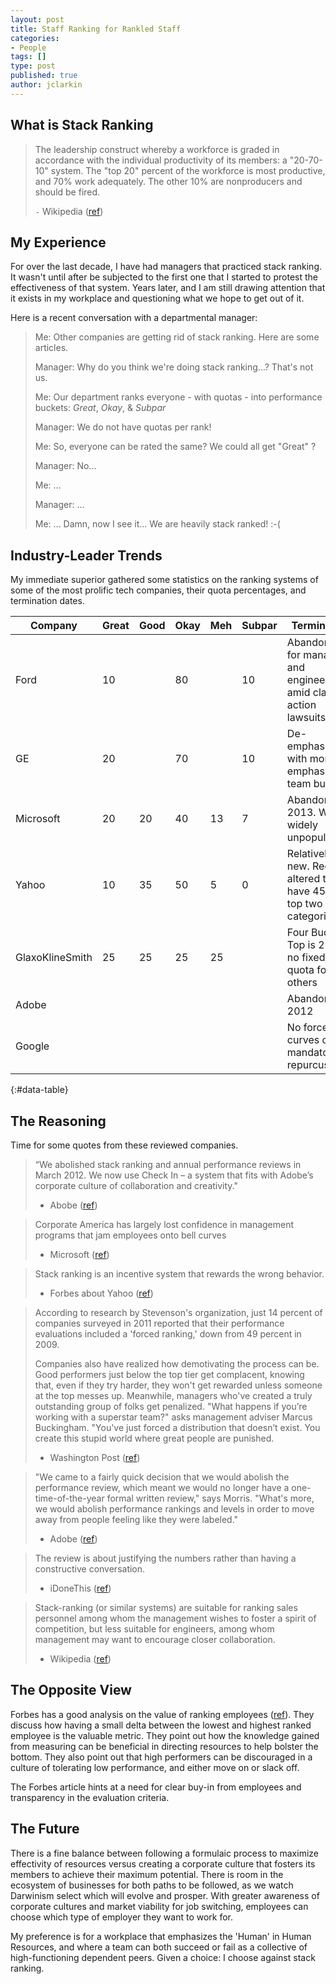 ```yaml
---
layout: post
title: Staff Ranking for Rankled Staff
categories:
- People
tags: []
type: post
published: true
author: jclarkin 
---
```


<style>
  #data-table, #data-table th, #data-table td {
    border: 1px solid black;
    padding: 5px;
  }
  #data-table th {
    font-weight: bold;
  }
  
</style>

## What is Stack Ranking

> The leadership construct whereby a workforce is graded in accordance with the individual productivity of its members: a "20-70-10" system. The "top 20" percent of the workforce is most productive, and 70% work adequately. The other 10% are nonproducers and should be fired.
>
> `-` Wikipedia ([ref](http://en.wikipedia.org/wiki/Vitality_curve))

## My Experience

For over the last decade, I have had managers that practiced stack ranking. It wasn't until after be subjected to the first one that I started to protest the effectiveness of that system. Years later, and I am still drawing attention that it exists in my workplace and questioning what we hope to get out of it.

Here is a recent conversation with a departmental manager:

> Me: Other companies are getting rid of stack ranking. Here are some articles.
>
> Manager: Why do you think we're doing stack ranking...? That's not us.
>
> Me: Our department ranks everyone - with quotas - into performance buckets: _Great_, _Okay_, & _Subpar_
>
> Manager: We do not have quotas per rank!
>
> Me: So, everyone can be rated the same? We could all get "Great" ?
>
> Manager: No...
>
> Me: ...
>
> Manager:  ...
>
> Me: ... Damn, now I see it... We are heavily stack ranked! :-(


## Industry-Leader Trends

My immediate superior gathered some statistics on the ranking systems of some of the most prolific tech companies, their quota percentages, and termination dates.

| Company         | Great | Good | Okay | Meh | Subpar | Termination                                                         |
| --------------- | ----- | ---- | ---- | --- | ------ | ------------------------------------------------------------------- |
| Ford            | 10    |      | 80   |     | 10     | Abandoned for managers and engineers amid class action lawsuits     |
| GE              | 20    |      | 70   |     | 10     | De-emphasized with more emphasis on team building                   |
| Microsoft       | 20    | 20   | 40   | 13  |  7     | Abandoned in 2013.  Was widely unpopular                            |
| Yahoo           | 10    | 35   | 50   |  5  |  0     | Relatively new. Recently altered to have 45% in top two categories  |
| GlaxoKlineSmith | 25    | 25   | 25   | 25  |        | Four Buckets: Top is 25%, no fixed quota for others                 |
| Adobe           |       |      |      |     |        | Abandoned in 2012                                                   |
| Google          |       |      |      |     |        | No forced curves or mandatory repurcussions                         |
{:#data-table}


## The Reasoning

Time for some quotes from these reviewed companies.

> “We abolished stack ranking and annual performance reviews in March 2012. We now use Check In – a system that fits with Adobe’s corporate culture of collaboration and creativity." 
> - Abobe ([ref](http://www.forbes.com/sites/petercohan/2013/11/29/adobes-stock-up-68-since-it-dumped-stack-ranking-will-microsofts-follow/))

> Corporate America has largely lost confidence in management programs that jam employees onto bell curves 
> - Microsoft ([ref](http://www.forbes.com/sites/petercohan/2013/11/13/marissas-second-epic-fail-microsoft-abolishes-stack-ranking-as-yahoo-ramps-it-up/))

> Stack ranking is an incentive system that rewards the wrong behavior. 
> - Forbes about Yahoo ([ref](http://www.forbes.com/sites/petercohan/2013/11/13/marissas-second-epic-fail-microsoft-abolishes-stack-ranking-as-yahoo-ramps-it-up/)) 

> According to research by Stevenson's organization, just 14 percent of companies surveyed in 2011 reported that their performance evaluations included a 'forced ranking,' down from 49 percent in 2009.
>
> Companies also have realized how demotivating the process can be. Good performers just below the top tier get complacent, knowing that, even if they try harder, they won't get rewarded unless someone at the top messes up. Meanwhile, managers who've created a truly outstanding group of folks get penalized. "What happens if you’re working with a superstar team?" asks management adviser Marcus Buckingham. "You've just forced a distribution that doesn’t exist. You create this stupid world where great people are punished. 
> - Washington Post ([ref](http://www.washingtonpost.com/blogs/on-leadership/wp/2013/11/20/for-whom-the-bell-curve-tolls/))

> "We came to a fairly quick decision that we would abolish the performance review, which meant we would no longer have a one-time-of-the-year formal written review," says Morris. "What's more, we would abolish performance rankings and levels in order to move away from people feeling like they were labeled." 
> - Adobe ([ref](http://www.hreonline.com/HRE/view/story.jhtml?id=534355695))

> The review is about justifying the numbers rather than having a constructive conversation. 
> - iDoneThis ([ref](http://blog.idonethis.com/why-stack-rank-doesnt-measure-up/))

> Stack-ranking (or similar systems) are suitable for ranking sales personnel among whom the management wishes to foster a spirit of competition, but less suitable for engineers, among whom management may want to encourage closer collaboration. 
> - Wikipedia ([ref](http://en.wikipedia.org/wiki/Vitality_curve))


## The Opposite View

Forbes has a good analysis on the value of ranking employees ([ref](http://www.forbes.com/sites/robertsher/2012/07/10/the-case-for-stack-ranking-of-employees/)). They discuss how having a small delta between the lowest and highest ranked employee is the valuable metric. They point out how the knowledge gained from measuring can be beneficial in directing resources to help bolster the bottom. They also point out that high performers can be discouraged in a culture of tolerating low performance, and either move on or slack off.

The Forbes article hints at a need for clear buy-in from employees and transparency in the evaluation criteria. 

## The Future

There is a fine balance between following a formulaic process to maximize effectivity of resources versus creating a corporate culture that fosters its members to achieve their maximum potential. There is room in the ecosystem of businesses for both paths to be followed, as we watch Darwinism select which will evolve and prosper. With greater awareness of corporate cultures and market viability for job switching, employees can choose which type of employer they want to work for. 

My preference is for a workplace that emphasizes the 'Human' in Human Resources, and where a team can both succeed or fail as a collective of high-functioning dependent peers. Given a choice: I choose against stack ranking.